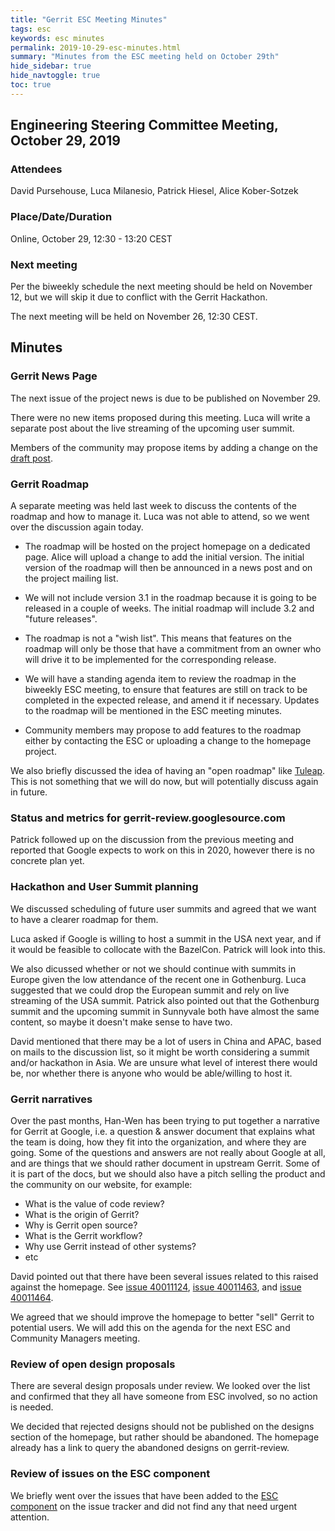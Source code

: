 ```yaml
---
title: "Gerrit ESC Meeting Minutes"
tags: esc
keywords: esc minutes
permalink: 2019-10-29-esc-minutes.html
summary: "Minutes from the ESC meeting held on October 29th"
hide_sidebar: true
hide_navtoggle: true
toc: true
---
```


## Engineering Steering Committee Meeting, October 29, 2019

### Attendees

David Pursehouse, Luca Milanesio, Patrick Hiesel, Alice Kober-Sotzek

### Place/Date/Duration

Online, October 29, 12:30 - 13:20 CEST

### Next meeting

Per the biweekly schedule the next meeting should be held on November 12, but
we will skip it due to conflict with the Gerrit Hackathon.

The next meeting will be held on November 26, 12:30 CEST.

## Minutes

### Gerrit News Page

The next issue of the project news is due to be published on November 29.

There were no new items proposed during this meeting. Luca will write a
separate post about the live streaming of the upcoming user summit.

Members of the community may propose items by adding a change on the
[draft post](https://gerrit-review.googlesource.com/c/homepage/+/239186).

### Gerrit Roadmap

A separate meeting was held last week to discuss the contents of the
roadmap and how to manage it. Luca was not able to attend, so we went
over the discussion again today.

* The roadmap will be hosted on the project homepage on a dedicated
page. Alice will upload a change to add the initial version. The initial
version of the roadmap will then be announced in a news post and on the
project mailing list.

* We will not include version 3.1 in the roadmap because it is going
to be released in a couple of weeks. The initial roadmap will include
3.2 and "future releases".

* The roadmap is not a "wish list". This means that features on the
roadmap will only be those that have a commitment from an owner who
will drive it to be implemented for the corresponding release.

* We will have a standing agenda item to review the roadmap in the
biweekly ESC meeting, to ensure that features are still on track to be
completed in the expected release, and amend it if necessary. Updates to
the roadmap will be mentioned in the ESC meeting minutes.

* Community members may propose to add features to the roadmap either
by contacting the ESC or uploading a change to the homepage project.

We also briefly discussed the idea of having an "open roadmap"
like [Tuleap](https://blog.tuleap.org/open-roadmap-day-where-the-future-of-tuleap-is-shaped).
This is not something that we will do now, but will potentially
discuss again in future.

### Status and metrics for gerrit-review.googlesource.com

Patrick followed up on the discussion from the previous meeting
and reported that Google expects to work on this in 2020, however
there is no concrete plan yet.

### Hackathon and User Summit planning

We discussed scheduling of future user summits and agreed that we want
to have a clearer roadmap for them.

Luca asked if Google is willing to host a summit in the USA next year,
and if it would be feasible to collocate with the BazelCon. Patrick will
look into this.

We also dicussed whether or not we should continue with summits in Europe
given the low attendance of the recent one in Gothenburg. Luca suggested
that we could drop the European summit and rely on live streaming of the
USA summit. Patrick also pointed out that the Gothenburg summit and the
upcoming summit in Sunnyvale both have almost the same content, so maybe
it doesn't make sense to have two.

David mentioned that there may be a lot of users in China and APAC, based
on mails to the discussion list, so it might be worth considering a summit
and/or hackathon in Asia. We are unsure what level of interest there would
be, nor whether there is anyone who would be able/willing to host it.

### Gerrit narratives

Over the past months, Han-Wen has been trying to put together a narrative
for Gerrit at Google, i.e. a question & answer document that explains what
the team is doing, how they fit into the organization, and where they are
going.  Some of the questions and answers are not really about Google at
all, and are things that we should rather document in upstream Gerrit. Some
of it is part of the docs, but we should also have a pitch selling the
product and the community on our website, for example:

- What is the value of code review?
- What is the origin of Gerrit?
- Why is Gerrit open source?
- What is the Gerrit workflow?
- Why use Gerrit instead of other systems?
- etc

David pointed out that there have been several issues related to this raised
against the homepage. See
[issue 40011124](https://issues.gerritcodereview.com/issues/40011124),
[issue 40011463](https://issues.gerritcodereview.com/issues/40011463), and
[issue 40011464](https://issues.gerritcodereview.com/issues/40011464).

We agreed that we should improve the homepage to better "sell" Gerrit to
potential users. We will add this on the agenda for the next ESC and Community
Managers meeting.

### Review of open design proposals

There are several design proposals under review. We looked over the list and
confirmed that they all have someone from ESC involved, so no action is needed.

We decided that rejected designs should not be published on the designs
section of the homepage, but rather should be abandoned. The homepage already
has a link to query the abandoned designs on gerrit-review.

### Review of issues on the ESC component

We briefly went over the issues that have been added to the
[ESC component](https://issues.gerritcodereview.com/issues?q=status:open%20componentid:1371029)
on the issue tracker and did not find any that need urgent attention.
